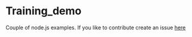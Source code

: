 # Training_demo
Couple of node.js examples.
If you like to contribute create an issue [here](https://github.com/mihaiep/Training_demo/issues)
